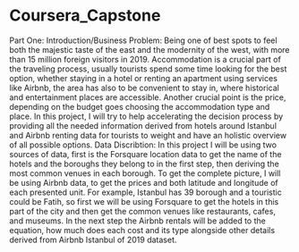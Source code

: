 # Coursera_Capstone

Part One:
Introduction/Business Problem:
Being one of best spots to feel both the majestic taste of the east and the modernity of the west, with more than 15 million foreign visitors in 2019. Accommodation is a crucial part of the traveling process, usually tourists spend some time looking for the best option, whether staying in a hotel or renting an apartment using services like Airbnb, the area has also to be convenient to stay in, where historical and entertainment places are accessible. Another crucial point is the price, depending on the budget goes choosing the accommodation type and place. In this project, I will try to help accelerating the decision process by providing all the needed information derived from hotels around Istanbul and Airbnb renting data for tourists to weight and have an holistic overview of all possible options.
Data Discribtion:
In this project I will be using two sources of data, first is the Forsquare location data to get the name of the hotels and the boroughs they belong to in the first step, then deriving the most common venues in each borough. To get the complete picture, I will be using Airbnb data, to get the prices and both latitude and longitude of each presented unit. For example, Istanbul has 39 borough and a touristic could be Fatih, so first we will be using Forsquare to get the hotels in this part of the city and then get the common venues like restaurants, cafes, and museums. In the next step the Airbnb rentals will be added to the equation, how much does each cost and its type alongside other details derived from Airbnb Istanbul of 2019 dataset.
